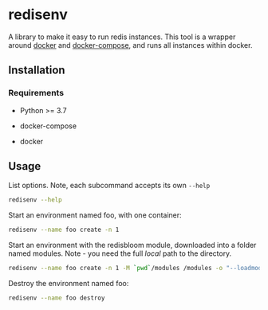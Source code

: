 # redisenv

A library to make it easy to run redis instances. This tool is a wrapper around [docker](https://docs.docker.com) and [docker-compose](https://docs.docker.com/compose/), and runs all instances within docker.

## Installation

### Requirements

* Python >= 3.7

* docker-compose

* docker


## Usage

List options. Note, each subcommand accepts its own ```--help```

```bash
redisenv --help
```

Start an environment named foo, with one container:

```bash
redisenv --name foo create -n 1
```

Start an environment with the redisbloom module, downloaded into a folder named modules. Note - you need the full *local* path to the directory.

```bash
redisenv --name foo create -n 1 -M `pwd`/modules /modules -o "--loadmodule /modules/redisbloom.so"
```

Destroy the environment named foo:

```bash
redisenv --name foo destroy
```